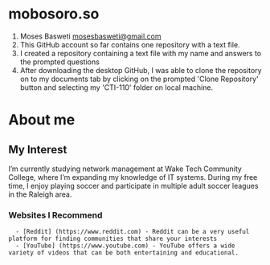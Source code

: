 # mobosoro.so

1) Moses Basweti mosesbasweti@gmail.com
2) This GitHub account so far contains one repository with a text file.
3) I created a repository containing a text file with my name and answers to the prompted questions
4) After downloading the desktop GitHub, I was able to clone the repository on to my documents tab by clicking on the prompted 'Clone Repository' button and selecting my 'CTI-110' folder on local machine.

# About me
## My Interest
 I’m currently studying network management at Wake Tech Community College, where I’m expanding my knowledge of IT systems. During my free time, I enjoy playing soccer and participate in multiple adult soccer leagues in the Raleigh area.
### Websites I Recommend
      - [Reddit] (https://www.reddit.com) - Reddit can be a very useful platform for finding communities that share your interests
      - [YouTube] (https://www.youtube.com) - YouTube offers a wide variety of videos that can be both entertaining and educational.
